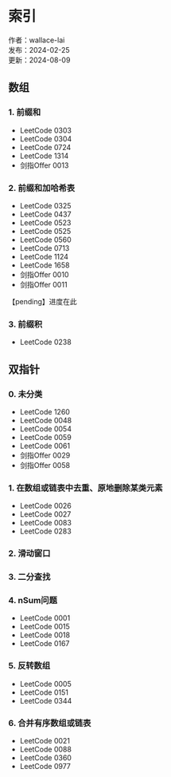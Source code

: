 # 索引

作者：wallace-lai </br>
发布：2024-02-25 </br>
更新：2024-08-09 <br>

## 数组

### 1. 前缀和

- LeetCode 0303
- LeetCode 0304
- LeetCode 0724
- LeetCode 1314
- 剑指Offer 0013

### 2. 前缀和加哈希表

- LeetCode 0325
- LeetCode 0437
- LeetCode 0523
- LeetCode 0525
- LeetCode 0560
- LeetCode 0713
- LeetCode 1124
- LeetCode 1658
- 剑指Offer 0010
- 剑指Offer 0011

【pending】进度在此


### 3. 前缀积

- LeetCode 0238

## 双指针

### 0. 未分类
- LeetCode 1260
- LeetCode 0048
- LeetCode 0054
- LeetCode 0059
- LeetCode 0061
- 剑指Offer 0029
- 剑指Offer 0058

### 1. 在数组或链表中去重、原地删除某类元素
- LeetCode 0026
- LeetCode 0027
- LeetCode 0083
- LeetCode 0283

### 2. 滑动窗口

### 3. 二分查找

### 4. nSum问题
- LeetCode 0001
- LeetCode 0015
- LeetCode 0018
- LeetCode 0167

### 5. 反转数组

- LeetCode 0005
- LeetCode 0151
- LeetCode 0344

### 6. 合并有序数组或链表
- LeetCode 0021
- LeetCode 0088
- LeetCode 0360
- LeetCode 0977








